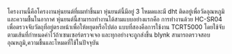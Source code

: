 โครงงานนี้คือโครงงานหุ่นยนต์ที่ผมทำขึ้นมา หุ่นยนต์นี้มีอยู่ 3 โหมดและมี dht ติดอยู่เพื่อวัดอุณหภูมิและความชื้นในอากาศ หุ่นยนต์นี้สามารถทำงานได้สามแบบอย่างแรกคือ การทำงานด้วย HC-SR04 เพื่อตรวจจับวัตถุที่อยู่ตรงหน้าเพื่อให้หยุดหรือไปต่อ 
แบบที่สองคือการใช้งาน TCRT5000 โดยใช้จับตามเส้นที่กำหนดค่าไว้ถ้าเซนเซอร์ตรวจเจอ และทุกอย่างจะถูกส่งขึ้น blynk สามารถตรวจสอบอุณหภูมิ,ความชื้นและโหมดที่ใช้ในปัจจุบัน
